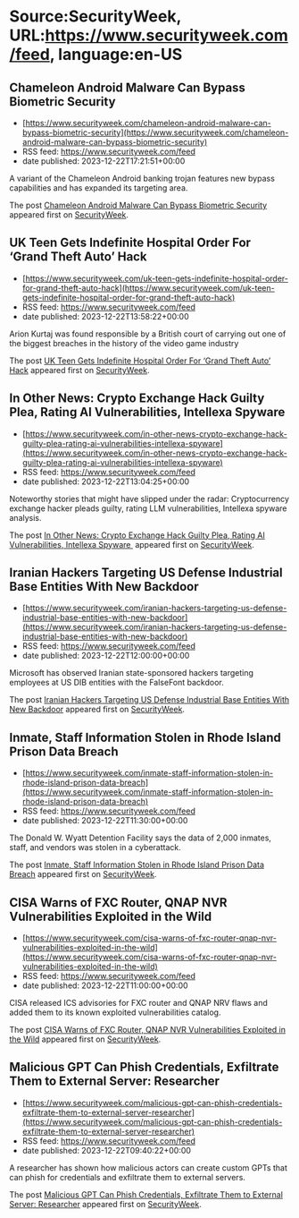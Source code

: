 # Source:SecurityWeek, URL:https://www.securityweek.com/feed, language:en-US

## Chameleon Android Malware Can Bypass Biometric Security
 - [https://www.securityweek.com/chameleon-android-malware-can-bypass-biometric-security](https://www.securityweek.com/chameleon-android-malware-can-bypass-biometric-security)
 - RSS feed: https://www.securityweek.com/feed
 - date published: 2023-12-22T17:21:51+00:00

<p>A  variant of the Chameleon Android banking trojan features new bypass capabilities and has expanded its targeting area.</p>
<p>The post <a href="https://www.securityweek.com/chameleon-android-malware-can-bypass-biometric-security/">Chameleon Android Malware Can Bypass Biometric Security</a> appeared first on <a href="https://www.securityweek.com">SecurityWeek</a>.</p>

## UK Teen Gets Indefinite Hospital Order For ‘Grand Theft Auto’ Hack
 - [https://www.securityweek.com/uk-teen-gets-indefinite-hospital-order-for-grand-theft-auto-hack](https://www.securityweek.com/uk-teen-gets-indefinite-hospital-order-for-grand-theft-auto-hack)
 - RSS feed: https://www.securityweek.com/feed
 - date published: 2023-12-22T13:58:22+00:00

<p>Arion Kurtaj was found responsible by a British court of carrying out one of the biggest breaches in the history of the video game industry </p>
<p>The post <a href="https://www.securityweek.com/uk-teen-gets-indefinite-hospital-order-for-grand-theft-auto-hack/">UK Teen Gets Indefinite Hospital Order For &#8216;Grand Theft Auto&#8217; Hack</a> appeared first on <a href="https://www.securityweek.com">SecurityWeek</a>.</p>

## In Other News: Crypto Exchange Hack Guilty Plea, Rating AI Vulnerabilities, Intellexa Spyware
 - [https://www.securityweek.com/in-other-news-crypto-exchange-hack-guilty-plea-rating-ai-vulnerabilities-intellexa-spyware](https://www.securityweek.com/in-other-news-crypto-exchange-hack-guilty-plea-rating-ai-vulnerabilities-intellexa-spyware)
 - RSS feed: https://www.securityweek.com/feed
 - date published: 2023-12-22T13:04:25+00:00

<p>Noteworthy stories that might have slipped under the radar: Cryptocurrency exchange hacker pleads guilty, rating LLM vulnerabilities, Intellexa spyware analysis.</p>
<p>The post <a href="https://www.securityweek.com/in-other-news-crypto-exchange-hack-guilty-plea-rating-ai-vulnerabilities-intellexa-spyware/">In Other News: Crypto Exchange Hack Guilty Plea, Rating AI Vulnerabilities, Intellexa Spyware </a> appeared first on <a href="https://www.securityweek.com">SecurityWeek</a>.</p>

## Iranian Hackers Targeting US Defense Industrial Base Entities With New Backdoor
 - [https://www.securityweek.com/iranian-hackers-targeting-us-defense-industrial-base-entities-with-new-backdoor](https://www.securityweek.com/iranian-hackers-targeting-us-defense-industrial-base-entities-with-new-backdoor)
 - RSS feed: https://www.securityweek.com/feed
 - date published: 2023-12-22T12:00:00+00:00

<p>Microsoft has observed Iranian state-sponsored hackers targeting employees at US DIB entities with the FalseFont backdoor.</p>
<p>The post <a href="https://www.securityweek.com/iranian-hackers-targeting-us-defense-industrial-base-entities-with-new-backdoor/">Iranian Hackers Targeting US Defense Industrial Base Entities With New Backdoor</a> appeared first on <a href="https://www.securityweek.com">SecurityWeek</a>.</p>

## Inmate, Staff Information Stolen in Rhode Island Prison Data Breach
 - [https://www.securityweek.com/inmate-staff-information-stolen-in-rhode-island-prison-data-breach](https://www.securityweek.com/inmate-staff-information-stolen-in-rhode-island-prison-data-breach)
 - RSS feed: https://www.securityweek.com/feed
 - date published: 2023-12-22T11:30:00+00:00

<p>The Donald W. Wyatt Detention Facility says the data of 2,000 inmates, staff, and vendors was stolen in a cyberattack.</p>
<p>The post <a href="https://www.securityweek.com/inmate-staff-information-stolen-in-rhode-island-prison-data-breach/">Inmate, Staff Information Stolen in Rhode Island Prison Data Breach</a> appeared first on <a href="https://www.securityweek.com">SecurityWeek</a>.</p>

## CISA Warns of FXC Router, QNAP NVR Vulnerabilities Exploited in the Wild
 - [https://www.securityweek.com/cisa-warns-of-fxc-router-qnap-nvr-vulnerabilities-exploited-in-the-wild](https://www.securityweek.com/cisa-warns-of-fxc-router-qnap-nvr-vulnerabilities-exploited-in-the-wild)
 - RSS feed: https://www.securityweek.com/feed
 - date published: 2023-12-22T11:00:00+00:00

<p>CISA released ICS advisories for FXC router and QNAP NRV flaws and added them to its known exploited vulnerabilities catalog. </p>
<p>The post <a href="https://www.securityweek.com/cisa-warns-of-fxc-router-qnap-nvr-vulnerabilities-exploited-in-the-wild/">CISA Warns of FXC Router, QNAP NVR Vulnerabilities Exploited in the Wild</a> appeared first on <a href="https://www.securityweek.com">SecurityWeek</a>.</p>

## Malicious GPT Can Phish Credentials, Exfiltrate Them to External Server: Researcher
 - [https://www.securityweek.com/malicious-gpt-can-phish-credentials-exfiltrate-them-to-external-server-researcher](https://www.securityweek.com/malicious-gpt-can-phish-credentials-exfiltrate-them-to-external-server-researcher)
 - RSS feed: https://www.securityweek.com/feed
 - date published: 2023-12-22T09:40:22+00:00

<p>A researcher has shown how malicious actors can create custom GPTs that can phish for credentials and exfiltrate them to external servers. </p>
<p>The post <a href="https://www.securityweek.com/malicious-gpt-can-phish-credentials-exfiltrate-them-to-external-server-researcher/">Malicious GPT Can Phish Credentials, Exfiltrate Them to External Server: Researcher</a> appeared first on <a href="https://www.securityweek.com">SecurityWeek</a>.</p>

